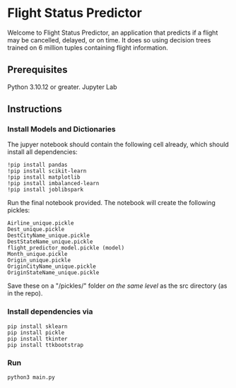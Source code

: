 # Flight Status Predictor

Welcome to Flight Status Predictor, an application that predicts if a flight may be cancelled, delayed, or on time. It does so using decision trees trained on 6 million tuples containing flight information.

## Prerequisites

Python 3.10.12 or greater.
Jupyter Lab

## Instructions

### Install Models and Dictionaries

The jupyer notebook should contain the following cell already, which should install all dependencies:
```
!pip install pandas
!pip install scikit-learn
!pip install matplotlib
!pip install imbalanced-learn
!pip install joblibspark
```

Run the final notebook provided. The notebook will create the following pickles:
```
Airline_unique.pickle
Dest_unique.pickle
DestCityName_unique.pickle
DestStateName_unique.pickle
flight_predictor_model.pickle (model)
Month_unique.pickle
Origin_unique.pickle
OriginCityName_unique.pickle
OriginStateName_unique.pickle
```
Save these on a "/pickles/" folder *on the same level* as the src directory (as in the repo).

### Install dependencies via

```
pip install sklearn
pip install pickle
pip install tkinter
pip install ttkbootstrap
```

### Run
```
python3 main.py
```
